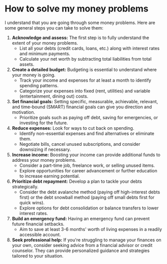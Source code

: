 # How to solve my money problems


I understand that you are going through some money problems. Here are some general steps you can take to solve them:

1.  **Acknowledge and assess:** The first step is to fully understand the extent of your money problems.
    *   List all your debts (credit cards, loans, etc.) along with interest rates and minimum payments.
    *   Calculate your net worth by subtracting total liabilities from total assets.
2.  **Create a detailed budget:** Budgeting is essential to understand where your money is going.
    *   Track your income and expenses for at least a month to identify spending patterns.
    *   Categorize your expenses into fixed (rent, utilities) and variable (entertainment, dining out) costs.
3.  **Set financial goals:** Setting specific, measurable, achievable, relevant, and time-bound (SMART) financial goals can give you direction and motivation.
    *   Prioritize goals such as paying off debt, saving for emergencies, or investing for the future.
4.  **Reduce expenses:** Look for ways to cut back on spending.
    *   Identify non-essential expenses and find alternatives or eliminate them.
    *   Negotiate bills, cancel unused subscriptions, and consider downsizing if necessary.
5.  **Increase income:** Boosting your income can provide additional funds to address your money problems.
    *   Consider a part-time job, freelance work, or selling unused items.
    *   Explore opportunities for career advancement or further education to increase earning potential.
6.  **Prioritize debt repayment:** Develop a plan to tackle your debts strategically.
    *   Consider the debt avalanche method (paying off high-interest debts first) or the debt snowball method (paying off small debts first for quick wins).
    *   Explore options for debt consolidation or balance transfers to lower interest rates.
7.  **Build an emergency fund:** Having an emergency fund can prevent future financial setbacks.
    *   Aim to save at least 3-6 months' worth of living expenses in a readily accessible account.
8.  **Seek professional help:** If you're struggling to manage your finances on your own, consider seeking advice from a financial advisor or credit counselor. They can provide personalized guidance and strategies tailored to your situation.